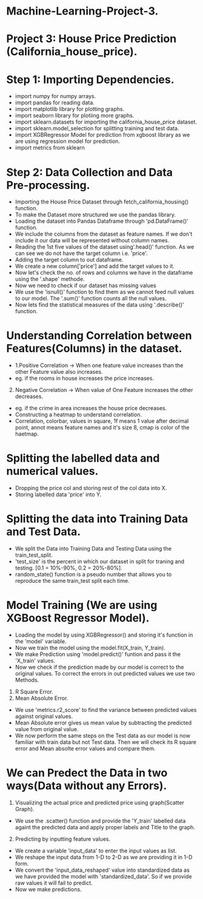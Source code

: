 # Machine-Learning-Project-3.
# Project 3: House Price Prediction (California_house_price).

# Step 1: Importing Dependencies.
* import numpy for numpy arrays.
* import pandas for reading data.
* import matplotlib library for plotting graphs.
* import seaborn library for plotiing more graphs.
* import sklearn.datasets for importing the california_house_price dataset.
* import sklearn.model_selection for splitting training and test data.
* import XGBRegressor Model for prediction from xgboost library as we are using regression model for prediction.
* import metrics from sklearn

# Step 2: Data Collection and Data Pre-processing.
* Importing the House Price Dataset through fetch_california_housing() function.
* To make the Dataset more structured we use the pandas library.
* Loading the dataset into Pandas Dataframe through 'pd.DataFrame()' function.
* We include the columns from the dataset as feature names. If we don't include it our data will be represented without column names.
* Reading the 1st five values of the dataset using'.head()' function. As we can see we do not have the target column i.e. 'price'.
* Adding the target column to out dataframe.
* We create a new column['price'] and add the target values to it.
* Now let's check the no. of rows and columns we have in the dataframe using the '.shape' methode.
* Now we need to check if our dataset has missing values
* We use the 'isnull()' function to find them as we cannot feed null values to our model. The '.sum()' function counts all the null values.
* Now lets find the statistical measures of the data using '.describe()' function.

# Understanding Correlation between Features(Columns) in the dataset.
* 1.Positive Correlation ->  When one feature value increases than the other Feature value also increases.
* eg. if the rooms in house increases the price increases.
2. Negative Correlation -> When value of One Feature increases the other decreases.
* eg. if the crime in area increases the house price decreases.
* Constructing a heatmap to understand correlation.
* Correlation, colorbar, values in square, 1f means 1 value after decimal point, annot means feature names and it's size 8, cmap is color of the haetmap.

# Splitting the labelled data and numerical values.
* Dropping the price col and storing rest of the col data into X.
* Storing labelled data 'price' into Y.

# Splitting the data into Training Data and Test Data.
* We split the Data into Training Data and Testing Data using the train_test_split.
* 'test_size' is the percent in which our dataset in split for traning and testing. [0.1 = 10%-90%, 0.2 = 20%-80%].
* random_state() function is a pseudo number that allows you to reproduce the same train_test split each time.

# Model Training (We are using XGBoost Regressor Model).
* Loading the model by using XGBRegressor() and storing it's function in the 'model' variable. 
* Now we train the model using the model.fit(X_train, Y_train).
* We make Prediction using 'model.predict()' funtion and pass it the 'X_train' values.
* Now we check if the prediction made by our model is correct to the original values. To correct the errors in out predicted values we use two Methods.
1. R Square Error.
2. Mean Absolute Error.
* We use 'metrics.r2_score' to find the variance between predicted values against original values.
* Mean Absolute error gives us mean value by subtracting the predicted value from original value.
* We now perform the same steps on the Test data as our model is now familiar with train data but not Test data. Then we will check its R square error and Mean absolte error values and compare them.

# We can Predect the Data in two ways(Data without any Errors).
1. Visualizing the actual price and predicted price using graph(Scatter Graph).
* We use the .scatter() function and provide the 'Y_train' labelled data againt the predicted data and apply proper labels and Title to the graph.
2. Predicting by inputting feature values.
* We create a variable 'input_data' to enter the input values as list.
* We reshape the input data from 1-D to 2-D as we are providing it in 1-D form.
* We convert the 'input_data_reshaped' value into standardized data as we have provided the model with 'standardized_data'. So if we provide raw values it will fail to predict.
* Now we make predictions.
